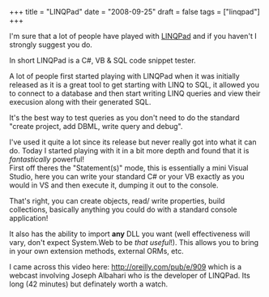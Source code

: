 +++
title = "LINQPad"
date = "2008-09-25"
draft = false
tags = ["linqpad"]
+++

<p>
I'm sure that a lot of people have played with <a href="http://www.linqpad.net/" target="_blank" title="LINQPad">LINQPad</a> and if you haven't I strongly suggest you do.
</p>
<p>
In short LINQPad is a C#, VB &amp; SQL code snippet tester.
</p>
<p>
A lot of people first started playing with LINQPad when it was initially released as it is a great tool to get starting with LINQ to SQL, it allowed you to connect to a database and then start writing LINQ queries and view their execusion along with their generated SQL.
</p>
<p>
It's the best way to test queries as you don't need to do the standard "create project, add DBML, write query and debug".
</p>
<p>
I've used it quite a lot since its release but never really got into what it can do. Today I started playing with it in a bit more depth and found that it is <em>fantastically</em> powerful!<br>
First off theres the "Statement(s)" mode, this is essentially a mini Visual Studio, here you can write your standard C# or your VB exactly as you would in VS and then execute it, dumping it out to the console.
</p>
<p>
That's right, you can create objects, read/ write properties, build collections, basically anything you could do with a standard console application!
</p>
<p>
It also has the ability to import <strong>any</strong> DLL you want (well effectiveness will vary, don't expect System.Web to be <em>that useful</em>!). This allows you to bring in your own extension methods, external ORMs, etc.
</p>
<p>
I came across this video here: <a href="http://oreilly.com/pub/e/909" target="_blank">http://oreilly.com/pub/e/909</a>  which is a webcast involving Joseph Albahari who is the developer of LINQPad. Its long (42 minutes) but definately worth a watch. 
</p>